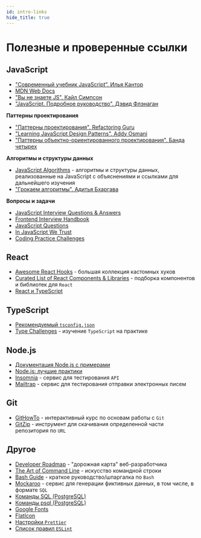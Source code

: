 ```yaml
---
id: intro-links
hide_title: true
---
```


# Полезные и проверенные ссылки

## JavaScript

- ["Современный учебник JavaScript". Илья Кантор](https://learn.javascript.ru/)
- [MDN Web Docs](https://developer.mozilla.org/ru/)
- ["Вы не знаете JS". Кайл Симпсон](https://github.com/azat-io/you-dont-know-js-ru)
- ["JavaScript. Подробное руководство". Дэвид Флэнаган](./assets/definitive_guide.pdf)

__Паттерны проектирования__

- ["Паттерны проектирования". Refactoring Guru](https://refactoring.guru/ru/design-patterns)
- ["Learning JavaScript Design Patterns". Addy Osmani](https://addyosmani.com/resources/essentialjsdesignpatterns/book/)
- ["Паттерны объектно-ориентированного проектирования". Банда четырех](./assets/design_patterns.pdf)

__Алгоритмы и структуры данных__

- [JavaScript Algorithms](https://github.com/trekhleb/javascript-algorithms) - алгоритмы и структуры данных, реализованные на JavaScript с объяснениями и ссылками для дальнейшего изучения
- ["Грокаем алгоритмы". Адитья Бхаргава](./assets/grokking_algorithms.pdf)

__Вопросы и задачи__

- [JavaScript Interview Questions & Answers](https://github.com/sudheerj/javascript-interview-questions)
- [Frontend Interview Handbook](https://github.com/yangshun/front-end-interview-handbook/)
- [JavaScript Questions](https://github.com/lydiahallie/javascript-questions)
- [In JavaScript We Trust](https://github.com/yeungon/In-JavaScript-we-trust)
- [Coding Practice Challenges](https://edabit.com/challenges)

## React

- [Awesome React Hooks](https://github.com/rehooks/awesome-react-hooks) - большая коллекция кастомных хуков
- [Curated List of React Components & Libraries](https://github.com/brillout/awesome-react-components) - подборка компонентов и библиотек для `React`
- [React и TypeScript](https://reactdev.ru/types/)

## TypeScript

- [Рекомендуемый `tsconfig.json`](https://www.npmjs.com/package/@tsconfig/recommended)
- [Type Challenges](https://github.com/type-challenges/type-challenges) - изучение `TypeScript` на практике

## Node.js

- [Документация Node.js с примерами](https://nodejsdev.ru/doc/)
- [Node.js: лучшие практики](https://github.com/goldbergyoni/nodebestpractices/blob/master/README.russian.md)
- [Insomnia](https://insomnia.rest/download) - сервис для тестирования `API`
- [Mailtrap](https://mailtrap.io/) - сервис для тестирования отправки электронных писем

## Git

- [GitHowTo](https://githowto.com/ru) - интерактивный курс по основам работы с `Git`
- [GitZip](http://kinolien.github.io/gitzip/) - инструмент для скачивания определенной части репозитория по `URL`

## Другое

- [Developer Roadmap](https://github.com/kamranahmedse/developer-roadmap) - "дорожная карта" веб-разработчика
- [The Art of Command Line](https://github.com/jlevy/the-art-of-command-line) - искусство командной строки
- [Bash Guide](https://github.com/Idnan/bash-guide) - краткое руководство/шпаргалка по `Bash`
- [Mockaroo](https://www.mockaroo.com/) - сервис для генерации фиктивных данных, в том числе, в формате `SQL`
- [Команды SQL (PostgreSQL)](https://postgrespro.ru/docs/postgresql/13/sql-commands)
- [Команды psql (PostgreSQL)](https://postgrespro.ru/docs/postgresql/13/app-psql)
- [Google Fonts](https://fonts.google.com/)
- [FlatIcon](https://www.flaticon.com/)
- [Настройки `Prettier`](https://prettier.io/docs/en/options.html)
- [Список правил `ESLint`](https://eslint.org/docs/rules/)
